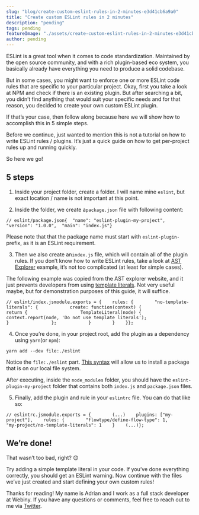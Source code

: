```yaml
---
slug: "blog/create-custom-eslint-rules-in-2-minutes-e3d41cb6a9a0"
title: "Create custom ESLint rules in 2 minutes"
description: "pending"
tags: pending
featureImage: "./assets/create-custom-eslint-rules-in-2-minutes-e3d41cb6a9a0/max-1776-1adPg-Z859DytSea5oLARGg.png"
author: pending
---
```



ESLint is a great tool when it comes to code standardization. Maintained by the open source community, and with a rich plugin-based eco system, you basically already have everything you need to produce a solid codebase.

But in some cases, you might want to enforce one or more ESLint code rules that are specific to your particular project. Okay, first you take a look at NPM and check if there is an existing plugin. But after searching a bit, you didn’t find anything that would suit your specific needs and for that reason, you decided to create your own custom ESLint plugin.

If that’s your case, then follow along because here we will show how to accomplish this in 5 simple steps.

Before we continue, just wanted to mention this is not a tutorial on how to write ESLint rules / plugins. It’s just a quick guide on how to get per-project rules up and running quickly.

So here we go!

## 5 steps

1. Inside your project folder, create a folder. I will name mine `eslint`, but exact location / name is not important at this point.

2. Inside the folder, we create a`package.json` file with following content:

```
// eslint/package.json{  "name": "eslint-plugin-my-project",  "version": "1.0.0",  "main": "index.js"}
```

Please note that that the package name must start with `eslint-plugin-` prefix, as it is an ESLint requirement.

3. Then we also create an`index.js` file, which will contain all of the plugin rules. If you don’t know how to write ESLint rules, take a look at [AST Explorer](https://astexplorer.net/) example, it’s not too complicated (at least for simple cases).

The following example was copied from the AST explorer website, and it just prevents developers from using [template literals](https://developer.mozilla.org/en-US/docs/Web/JavaScript/Reference/Template_literals). Not very useful maybe, but for demonstration purposes of this guide, it will suffice.

```
// eslint/index.jsmodule.exports = {    rules: {        "no-template-literals": {            create: function(context) {                return {                    TemplateLiteral(node) {                        context.report(node, 'Do not use template literals');                    }                };            }        }    }};
```

4. Once you’re done, in your project root, add the plugin as a dependency using `yarn`(or `npm`):

```
yarn add --dev file:./eslint
```

Notice the `file:./eslint` part. [This syntax](https://yarnpkg.com/lang/en/docs/cli/add/) will allow us to install a package that is on our local file system.

After executing, inside the `node_modules` folder, you should have the `eslint-plugin-my-project` folder that contains both `index.js` and `package.json` files.

5. Finally, add the plugin and rule in your `eslintrc` file. You can do that like so:

```
// eslintrc.jsmodule.exports = {        (...)    plugins: ["my-project"],    rules: {        "flowtype/define-flow-type": 1,        "my-project/no-template-literals": 1    }    (...)};
```

## We’re done!

That wasn’t too bad, right? 😊

Try adding a simple template literal in your code. If you’ve done everything correctly, you should get an ESLint warning. Now continue with the files we’ve just created and start defining your own custom rules!

Thanks for reading! My name is Adrian and I work as a full stack developer at Webiny. If you have any questions or comments, feel free to reach out to me via [Twitter](https://twitter.com/1358Adrian).